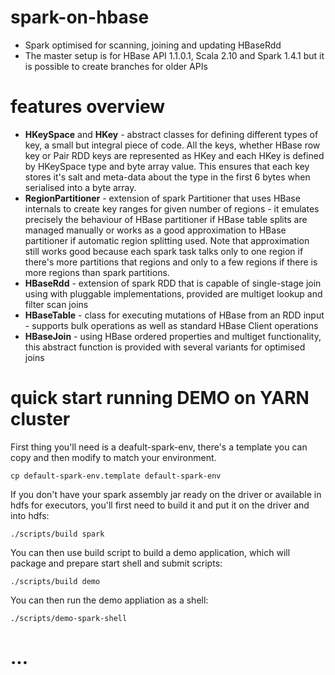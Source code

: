 # spark-on-hbase
* Spark optimised for scanning, joining and updating HBaseRdd
* The master setup is for HBase API 1.1.0.1, Scala 2.10 and Spark 1.4.1 but it is possible to create branches for older APIs

# features overview

* __HKeySpace__ and __HKey__ - abstract classes for defining different types of key, a small but integral piece of code. All the keys, whether HBase row key or Pair RDD keys are represented as HKey and each HKey is defined by HKeySpace type and byte array value. This ensures that each key stores it's salt and meta-data about the type in the first 6 bytes when serialised into a byte array.
* __RegionPartitioner__ - extension of spark Partitioner that uses HBase internals to create key ranges for given number of regions - it emulates precisely the behaviour of HBase partitioner if HBase table splits are managed manually or works as a good approximation to HBase partitioner if automatic region splitting used. Note that approximation still works good because each spark task talks only to one region if there's more partitions that regions and only to a few regions if there is more regions than spark partitions.
* __HBaseRdd__ - extension of spark RDD that is capable of single-stage join using with pluggable implementations, provided are multiget lookup and filter scan joins
* __HBaseTable__ - class for executing mutations of HBase from an RDD input - supports bulk operations as well as standard HBase Client operations
* __HBaseJoin__ - using HBase ordered properties and multiget functionality, this abstract function is provided with several variants for optimised joins


# quick start running DEMO on YARN cluster

First thing you'll need is a deafult-spark-env, there's a template you can copy and then modify to match your environment.

```cp default-spark-env.template default-spark-env```
    
If you don't have your spark assembly jar ready on the driver or available in hdfs for executors, you'll first need to build it and put it on the driver and into hdfs:

```./scripts/build spark```
    
You can then use build script to build a demo application, which will package and prepare start shell and submit scripts:

```./scripts/build demo```

You can then run the demo appliation as a shell:

`./scripts/demo-spark-shell`

# ...
